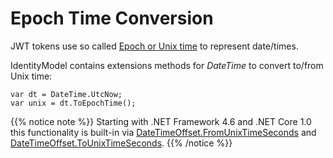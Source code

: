 Epoch Time Conversion
=====================

JWT tokens use so called [Epoch or Unix
time](https://en.wikipedia.org/wiki/Unix_time) to represent date/times.

IdentityModel contains extensions methods for *DateTime* to convert
to/from Unix time:

```
var dt = DateTime.UtcNow;
var unix = dt.ToEpochTime();
```

{{% notice note %}}
Starting with .NET Framework 4.6 and .NET Core 1.0 this functionality is
built-in via
[DateTimeOffset.FromUnixTimeSeconds](https://docs.microsoft.com/en-us/dotnet/api/system.datetimeoffset.fromunixtimeseconds)
and
[DateTimeOffset.ToUnixTimeSeconds](https://docs.microsoft.com/en-us/dotnet/api/system.datetimeoffset.tounixtimeseconds).
{{% /notice %}}

